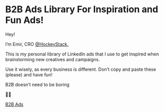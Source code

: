 # B2B Ads Library For Inspiration and Fun Ads!

Hey!

I’m Emir, CRO [@HockeyStack.](https://hockeystack.com/?utm_source=ads_library_notion) 

This is my personal library of LinkedIn ads that I use to get inspired when brainstorming new creatives and campaigns. 

Use it wisely, as every business is different. Don’t copy and paste these (please) and have fun!

B2B doesn’t need to be boring

✌🏻

[B2B Ads](B2B%20Ads%20Library%20For%20Inspiration%20and%20Fun%20Ads!%206ddb998f6330495d9854541776ae091b/B2B%20Ads%20c3857fa305e442b193329bfe5bb92c2f.csv)